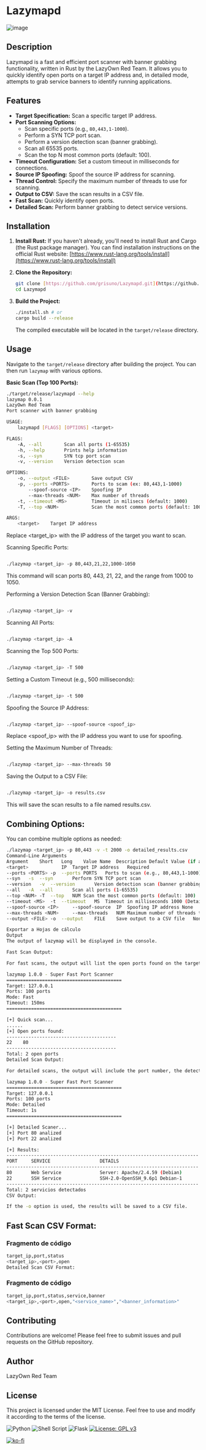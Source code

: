 # Lazymapd

![image](https://github.com/user-attachments/assets/5a7026de-143d-4b26-b46e-f4961c2bd647)

## Description

Lazymapd is a fast and efficient port scanner with banner grabbing functionality, written in Rust by the LazyOwn Red Team. It allows you to quickly identify open ports on a target IP address and, in detailed mode, attempts to grab service banners to identify running applications.

## Features

* **Target Specification:** Scan a specific target IP address.
* **Port Scanning Options:**
    * Scan specific ports (e.g., `80,443,1-1000`).
    * Perform a SYN TCP port scan.
    * Perform a version detection scan (banner grabbing).
    * Scan all 65535 ports.
    * Scan the top N most common ports (default: 100).
* **Timeout Configuration:** Set a custom timeout in milliseconds for connections.
* **Source IP Spoofing:** Spoof the source IP address for scanning.
* **Thread Control:** Specify the maximum number of threads to use for scanning.
* **Output to CSV:** Save the scan results in a CSV file.
* **Fast Scan:** Quickly identify open ports.
* **Detailed Scan:** Perform banner grabbing to detect service versions.

## Installation

1.  **Install Rust:** If you haven't already, you'll need to install Rust and Cargo (the Rust package manager). You can find installation instructions on the official Rust website: [https://www.rust-lang.org/tools/install](https://www.rust-lang.org/tools/install)

2.  **Clone the Repository:**
    ```bash
    git clone [https://github.com/grisuno/Lazymapd.git](https://github.com/grisuno/Lazymapd.git)
    cd Lazymapd
    ```

3.  **Build the Project:**
    ```bash
    ./install.sh # or
    cargo build --release
    ```
    The compiled executable will be located in the `target/release` directory.

## Usage

Navigate to the `target/release` directory after building the project. You can then run `lazymap` with various options.

**Basic Scan (Top 100 Ports):**


```bash
./target/release/lazymapd --help
lazymap 0.0.1
LazyOwn Red Team
Port scanner with banner grabbing

USAGE:
    lazymapd [FLAGS] [OPTIONS] <target>

FLAGS:
    -A, --all        Scan all ports (1-65535)
    -h, --help       Prints help information
    -s, --syn        SYN tcp port scan
    -v, --version    Version detection scan

OPTIONS:
    -o, --output <FILE>        Save output CSV
    -p, --ports <PORTS>        Ports to scam (ex: 80,443,1-1000)
        --spoof-source <IP>    Spoofing IP
        --max-threads <NUM>    Max number of threads
    -t, --timeout <MS>         Timeout in milisecs (default: 1000)
    -T, --top <NUM>            Scan the most common ports (default: 100)

ARGS:
    <target>    Target IP address

```
Replace <target_ip> with the IP address of the target you want to scan.

Scanning Specific Ports:

```Bash

./lazymap <target_ip> -p 80,443,21,22,1000-1050
```
This command will scan ports 80, 443, 21, 22, and the range from 1000 to 1050.

Performing a Version Detection Scan (Banner Grabbing):

```Bash

./lazymap <target_ip> -v
```
Scanning All Ports:

```Bash

./lazymap <target_ip> -A
```
Scanning the Top 500 Ports:

```Bash

./lazymap <target_ip> -T 500
```
Setting a Custom Timeout (e.g., 500 milliseconds):

```Bash

./lazymap <target_ip> -t 500
```
Spoofing the Source IP Address:

```Bash

./lazymap <target_ip> --spoof-source <spoof_ip>
```
Replace <spoof_ip> with the IP address you want to use for spoofing.

Setting the Maximum Number of Threads:

```Bash

./lazymap <target_ip> --max-threads 50
```
Saving the Output to a CSV File:

```Bash

./lazymap <target_ip> -o results.csv
```
This will save the scan results to a file named results.csv.

## Combining Options:

You can combine multiple options as needed:

```bash
./lazymap <target_ip> -p 80,443 -v -t 2000 -o detailed_results.csv
Command-Line Arguments
Argument	Short	Long	Value Name	Description	Default Value (if applicable)
<target>			IP	Target IP address	Required
--ports <PORTS>	-p	--ports	PORTS	Ports to scan (e.g., 80,443,1-1000)	Top 100 common ports
--syn	-s	--syn		Perform SYN TCP port scan	
--version	-v	--version		Version detection scan (banner grabbing)	
--all	-A	--all		Scan all ports (1-65535)	
--top <NUM>	-T	--top	NUM	Scan the most common ports (default: 100)	100
--timeout <MS>	-t	--timeout	MS	Timeout in milliseconds	1000 (Detailed), 150 (Fast)
--spoof-source <IP>		--spoof-source	IP	Spoofing IP address	None
--max-threads <NUM>		--max-threads	NUM	Maximum number of threads to use	Determined by system
--output <FILE>	-o	--output	FILE	Save output to a CSV file	None

Exportar a Hojas de cálculo
Output
The output of lazymap will be displayed in the console.

Fast Scan Output:

For fast scans, the output will list the open ports found on the target.

lazymap 1.0.0 - Super Fast Port Scanner
==========================================
Target: 127.0.0.1
Ports: 100 ports
Mode: Fast
Timeout: 150ms
==========================================

[+] Quick scan...
......
[+] Open ports found:
----------------------------------------
22    80
----------------------------------------
Total: 2 open ports
Detailed Scan Output:

For detailed scans, the output will include the port number, the detected service name, and any banner information retrieved.

lazymap 1.0.0 - Super Fast Port Scanner
==========================================
Target: 127.0.0.1
Ports: 100 ports
Mode: Detailed
Timeout: 1s
==========================================

[+] Detailed Scaner...
[+] Port 80 analized
[+] Port 22 analized

[+] Results:
----------------------------------------------------------------------
PORT     SERVICE                  DETAILS
----------------------------------------------------------------------
80       Web Service              Server: Apache/2.4.59 (Debian)
22       SSH Service              SSH-2.0-OpenSSH_9.6p1 Debian-1
----------------------------------------------------------------------
Total: 2 servicios detectados
CSV Output:

If the -o option is used, the results will be saved to a CSV file.
```
## Fast Scan CSV Format:

### Fragmento de código
```bash
target_ip,port,status
<target_ip>,<port>,open
Detailed Scan CSV Format:
```
### Fragmento de código
```bash
target_ip,port,status,service,banner
<target_ip>,<port>,open,"<service_name>","<banner_information>"
```
## Contributing
Contributions are welcome! Please feel free to submit issues and pull requests on the GitHub repository.

## Author
LazyOwn Red Team

## License

This project is licensed under the MIT License. Feel free to use and modify it according to the terms of the license.

![Python](https://img.shields.io/badge/python-3670A0?style=for-the-badge&logo=python&logoColor=ffdd54) ![Shell Script](https://img.shields.io/badge/shell_script-%23121011.svg?style=for-the-badge&logo=gnu-bash&logoColor=white) ![Flask](https://img.shields.io/badge/flask-%23000.svg?style=for-the-badge&logo=flask&logoColor=white) [![License: GPL v3](https://img.shields.io/badge/License-GPLv3-blue.svg)](https://www.gnu.org/licenses/gpl-3.0)

[![ko-fi](https://ko-fi.com/img/githubbutton_sm.svg)](https://ko-fi.com/Y8Y2Z73AV)

